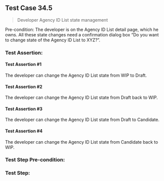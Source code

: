 ## Test Case 34.5

> Developer Agency ID List state management

Pre-condition: The developer is on the Agency ID List detail page, which he owns.
All these state changes need a confirmation dialog box “Do you want to change state of the Agency ID List to XYZ?”.


### Test Assertion:

#### Test Assertion #1
The developer can change the Agency ID List state from WIP to Draft.

#### Test Assertion #2
The developer can change the Agency ID List state from Draft back to WIP.

#### Test Assertion #3
The developer can change the Agency ID List state from Draft to Candidate.

#### Test Assertion #4
The developer can change the Agency ID List state from Candidate back to WIP.

### Test Step Pre-condition:



### Test Step: